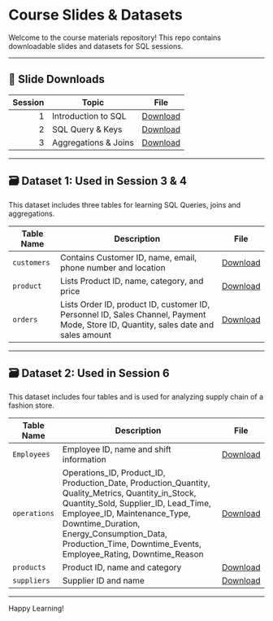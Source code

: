 # Course Slides & Datasets

Welcome to the course materials repository! This repo contains downloadable slides and datasets for SQL sessions.

---

## 📑 Slide Downloads

| Session | Topic                | File |
|--------:|----------------------|------|
| 1       | Introduction to SQL  | [Download](https://github.com/Daheltechies25/SQL/blob/main/Intro%20SQL.pptx) |
| 2       |   SQL Query & Keys   | [Download](https://github.com/Daheltechies25/SQL/blob/main/SQL%202.pptx) |
| 3       | Aggregations & Joins | [Download](https://github.com/Daheltechies25/SQL/blob/main/SQL%203.pptx) |

---

## 🗃️ Dataset 1: Used in Session 3 & 4 

This dataset includes three tables for learning SQL Queries, joins and aggregations.

| Table Name     | Description                                                                                                                       | File |
|----------------|-----------------------------------------------------------------------------------------------------------------------------------|------|
| `customers`    | Contains Customer ID, name, email, phone number and location                                                                      | [Download](https://github.com/Daheltechies25/SQL/blob/main/Customer.csv) |
| `product`      | Lists Product ID, name, category, and price                                                                                       | [Download](https://github.com/Daheltechies25/SQL/blob/main/Product2.csv) |
| `orders`       |Lists Order ID, product ID, customer ID, Personnel ID, Sales Channel, Payment Mode, Store ID, Quantity, sales date and sales amount| [Download](https://github.com/Daheltechies25/SQL/blob/main/Orders.csv)   |

---

## 🗃️ Dataset 2: Used in Session 6 

This dataset includes four tables and is used for analyzing supply chain of a fashion store.

| Table Name     | Description                            | File
|----------------|----------------------------------------|-------------|
| `Employees`    | Employee ID, name and shift information| [Download](https://github.com/Daheltechies25/SQL/blob/main/employees_data.csv) |
| `operations`   | Operations_ID, Product_ID, Production_Date, Production_Quantity, Quality_Metrics, Quantity_in_Stock, Quantity_Sold, Supplier_ID, Lead_Time, Employee_ID, Maintenance_Type, Downtime_Duration, Energy_Consumption_Data, Production_Time, Downtime_Events, Employee_Rating, Downtime_Reason  | [Download](https://github.com/Daheltechies25/SQL/blob/main/Operation_data.csv) |
| `products`     | Product ID, name and category          |[Download](https://github.com/Daheltechies25/SQL/blob/main/Products_data.csv) |
| `suppliers`    | Supplier ID and name                   |[Download](https://github.com/Daheltechies25/SQL/blob/main/supplier_data.csv) |

---

Happy Learning!

